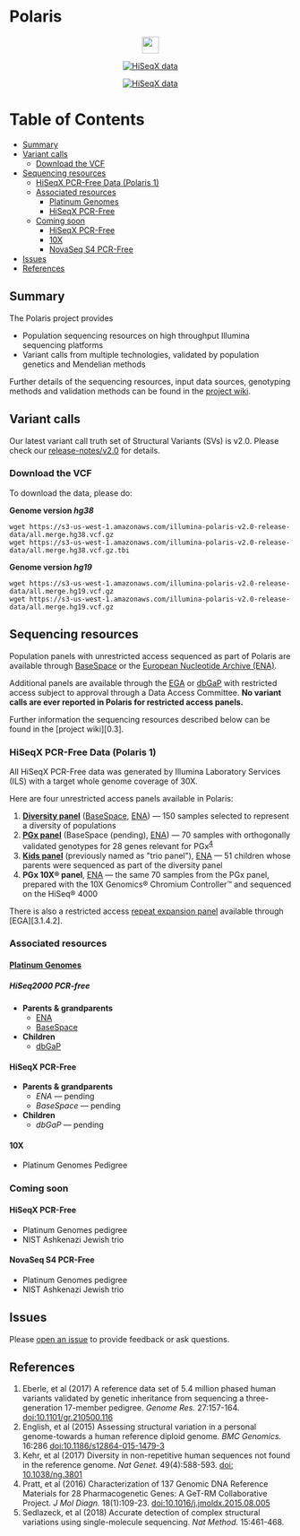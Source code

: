 # Polaris

<p align="center">
<a href="../../wiki/Sample-Information">
<img src="https://img.shields.io/badge/Total%20samples%20sequenced-220-6d73f3.svg" height="30">
</a>
</p>

<p align="center">
<a href="../../wiki/Sample-Information#hiseqx-data-polaris">
<img src="https://img.shields.io/badge/HiSeqX%20data-Polaris%201-ed9d2d.svg" alt="HiSeqX data">
</a>
</p>

<p align="center">
<a href="release-notes/vc1_0.md#get-the-data">
<img src="https://img.shields.io/badge/Latest%20variant%20calls-v2.0-8a6183.svg" alt="HiSeqX data">
</a>
</p>

<!-- [More information!][1.1] -->

[TOC]: #

# Table of Contents
- [Summary](#summary)
- [Variant calls](#variant-calls)
    - [Download the VCF](#download-the-vcf)
- [Sequencing resources](#sequencing-resources)
    - [HiSeqX PCR-Free Data (Polaris 1)](#hiseqx-pcr-free-data-polaris-1)
    - [Associated resources](#associated-resources)
        - [Platinum Genomes](#platinum-genomes)
        - [HiSeqX PCR-Free](#hiseqx-pcr-free)
    - [Coming soon](#coming-soon)
        - [HiSeqX PCR-Free](#hiseqx-pcr-free)
        - [10X](#10x)
        - [NovaSeq S4 PCR-Free](#novaseq-s4-pcr-free)
- [Issues](#issues)
- [References](#references)


## Summary

The Polaris project provides
* Population sequencing resources on high throughput Illumina sequencing platforms
* Variant calls from multiple technologies, validated by population genetics and Mendelian methods

Further details of the sequencing resources, input data sources, genotyping
methods and validation methods can be found in the [project wiki][1.1].

## Variant calls

Our latest variant call truth set of Structural Variants (SVs) is v2.0. Please check our [release-notes/v2.0](release_notes/v2.0/README.md) for details.

### Download the VCF

To download the data, please do:

**Genome version *hg38***
```
wget https://s3-us-west-1.amazonaws.com/illumina-polaris-v2.0-release-data/all.merge.hg38.vcf.gz
wget https://s3-us-west-1.amazonaws.com/illumina-polaris-v2.0-release-data/all.merge.hg38.vcf.gz.tbi
```
**Genome version *hg19***
```
wget https://s3-us-west-1.amazonaws.com/illumina-polaris-v2.0-release-data/all.merge.hg19.vcf.gz
wget https://s3-us-west-1.amazonaws.com/illumina-polaris-v2.0-release-data/all.merge.hg19.vcf.gz
```
## Sequencing resources

Population panels with unrestricted access sequenced as part of Polaris are
available through [BaseSpace][3.1] or the
[European Nucleotide Archive (ENA)][3.2].

Additional panels are available through the [EGA][3.3] or [dbGaP][3.4] with
restricted access subject to approval through a Data Access Committee. **No
variant calls are ever reported in Polaris for restricted access panels.**

Further information the sequencing resources described below can be found in the
[project wiki][0.3].

### HiSeqX PCR-Free Data (Polaris 1)

All HiSeqX PCR-Free data was generated by Illumina Laboratory Services (ILS)
with a target whole genome coverage of 30X.

Here are four unrestricted access panels available in Polaris:

1. **[Diversity panel][3.1.1.1]** ([BaseSpace][3.1.1.2], [ENA][3.1.1.3]) &mdash;
   150 samples selected to represent a diversity of populations
2. **[PGx panel][3.1.2.1]** (BaseSpace (pending), [ENA][3.1.2.3]) &mdash; 70
   samples with orthogonally validated genotypes for 28 genes relevant for
   PGx<sup>[4](#Pratt2016)</sup>
3. **[Kids panel][3.1.3.1]** (previously named as "trio panel"), [ENA][3.1.3.2] &mdash; 51 children whose parents were sequenced as part of the diversity panel
4. **PGx 10X® panel**, [ENA][3.1.3.4] &mdash; the same 70 samples from the PGx panel, prepared with the 10X Genomics® Chromium Controller™ and sequenced on the HiSeq® 4000

There is also a restricted access [repeat expansion panel][3.1.4.1] available
through [EGA][3.1.4.2].

### Associated resources

#### [Platinum Genomes][3.5]

##### HiSeq2000 PCR-free

* **Parents & grandparents**
  * [ENA][3.2.1]
  * [BaseSpace][3.2.2]
* **Children**
  * [dbGaP][3.2.3]

#### HiSeqX PCR-Free

* **Parents & grandparents**
  * *ENA* &mdash; pending
  * *BaseSpace* &mdash; pending
* **Children**
  * *dbGaP* &mdash; pending

#### 10X

* Platinum Genomes Pedigree

### Coming soon

#### HiSeqX PCR-Free

* Platinum Genomes pedigree
* NIST Ashkenazi Jewish trio

#### NovaSeq S4 PCR-Free

* Platinum Genomes pedigree
* NIST Ashkenazi Jewish trio

## Issues

Please [open an issue][4.1] to provide feedback or ask questions.

## References

1. <a name="Eberle2017"></a>Eberle, et al (2017) A reference data set of 5.4
   million phased human variants validated by genetic inheritance from
   sequencing a three-generation 17-member pedigree. *Genome Res.* 27:157-164.
   [doi:10.1101/gr.210500.116][5.2]
2. <a name="English2015"></a>English, et al (2015) Assessing structural
   variation in a personal genome-towards a human reference diploid genome. *BMC
   Genomics.* 16:286 [doi:10.1186/s12864-015-1479-3][5.4]
3. <a name="Kehr2017"></a>Kehr, et al (2017) Diversity in non-repetitive human
   sequences not found in the reference genome. *Nat Genet.* 49(4):588-593.
   [doi: 10.1038/ng.3801][5.3]
4. <a name="Pratt2016"></a> Pratt, et al (2016) Characterization of 137 Genomic
   DNA Reference Materials for 28 Pharmacogenetic Genes: A GeT-RM Collaborative
   Project. *J Mol Diagn.* 18(1):109-23. [doi:10.1016/j.jmoldx.2015.08.005][5.1]
5. <a name="Pratt2016"></a> Sedlazeck, et al (2018) Accurate detection of complex structural variations using single-molecule sequencing. *Nat Method.* 15:461-468.

[0.1]: ../../wiki/Sample-Information#hiseqx-data-polaris-1
[1.1]: ../../wiki/
[2.1]: release-notes/vc1_0.md
[2.2.1]: ../..//wiki/Input-Data-Sources#pop-manta
[2.2.2]: ../..//wiki/Input-Data-Sources#pg-pop
[2.2.3]: ../../wiki/Input-Data-Sources#parliament-insertions
[2.2.4]: ../..//wiki/Input-Data-Sources#popins-icelandic-insertions
[2.3]: ../../wiki/Joint-Genotyping-Methods#breakpoint-resolved-structural-variant-calls
[2.4.1]: https://github.com/Illumina/PlatinumGenomes
[2.5.1]: https://illumina.github.io/Polaris/
[2.5.2]: https://aws.amazon.com/cli/
[3.1]: https://basespace.illumina.com/home/index
[3.2]: https://www.ebi.ac.uk/ena
[3.3]: https://ega-archive.org/
[3.4]: https://www.ncbi.nlm.nih.gov/gap
[3.1.1.1]: ../../wiki/HiSeqX-Diversity-Panel
[3.1.1.2]: https://euc1.sh.basespace.illumina.com/projects/2265263
[3.1.1.3]: https://www.ebi.ac.uk/ena/data/view/PRJEB20654
[3.1.2.1]: ../../wiki/HiSeqX-PGx-Panel
[3.1.2.3]: https://www.ebi.ac.uk/ena/data/view/PRJEB19931
[3.1.2.4]: https://www.ebi.ac.uk/ena/data/view/PRJEB25009
[3.1.3.1]: ../../wiki/HiSeqX-Trio-Panel
[3.1.3.2]: https://www.ebi.ac.uk/ena/data/view/PRJEB25009
[3.1.3.4]: https://www.ebi.ac.uk/ena/data/view/PRJEB26950
[3.1.4.1]: ../../wiki/HiSeqX-Repeat-Expansion-Panel
[3.2.1]: https://www.ebi.ac.uk/ena/data/view/PRJEB3381
[3.2.2]: https://basespace.illumina.com/s/2K7LqNG7Mt1h
[3.2.3]: https://www.ncbi.nlm.nih.gov/projects/gap/cgi-bin/study.cgi?study_id=phs001224.v1.p1
[3.5]: ../../wiki/Sample-Information#platinum-genomes
[4.1]: issues
[5.1]: https://www.ncbi.nlm.nih.gov/pmc/articles/PMC4695224/
[5.2]: http://genome.cshlp.org/content/27/1/157
[5.3]: https://www.nature.com/ng/journal/v49/n4/full/ng.3801.html
[5.4]: https://bmcgenomics.biomedcentral.com/articles/10.1186/s12864-015-1479-3

